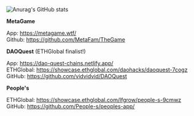![Anurag's GitHub stats](https://github-readme-stats.vercel.app/api?username=vidvidvid&show_icons=true&theme=tokyonight)

**MetaGame**

App: https://metagame.wtf/  
Github: https://github.com/MetaFam/TheGame

**DAOQuest** (ETHGlobal finalist!)

App: https://dao-quest-chains.netlify.app/  
ETHGlobal: https://showcase.ethglobal.com/daohacks/daoquest-7cogz  
GitHub: https://github.com/vidvidvid/DAOQuest

**People's**

ETHGlobal: https://showcase.ethglobal.com/lfgrow/people-s-9cmwz  
GitHub: https://github.com/People-s/peoples-app/


